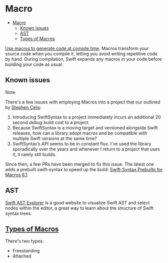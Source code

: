 
# Macro

- [Macro](#macro)
  - [Known issues](#known-issues)
  - [AST](#ast)
  - [Types of Macros](#types-of-macros)

[Use macros to generate code at compile time](https://developer.apple.com/documentation/swift/applying-macros/).
Macros transform your source code when you compile it, letting you avoid
writing repetitive code by hand. During compilation, Swift expands any
macros in your code before building your code as usual.

## Known issues

> [!NOTE]
> There's a few issues with employing Macros into a project that our outlined
> by [Stephen Celis](https://forums.swift.org/t/macro-adoption-concerns-around-swiftsyntax/66588):
>
> 1. Introducing SwiftSyntax to a project immediately incurs an additional 20
> second debug build cost to a project.
> 2. Because SwiftSyntax is a moving target and versioned alongside Swift
> releases, how can a library adopt macros and be compatible with multiple
> Swift versions at the same time?
> 3. SwiftSyntax’s API seems to be in constant flux. I’ve used the library
> sporadically over the years and whenever I return to a project that uses
> it, it rarely still builds.

Since then, a few PRs have been merged to fix this issue. The latest one adds
a prebuilt swift-syntax to speed up the build: [Swift-Syntax Prebuilts for Macros
6.1](https://github.com/swiftlang/swift-package-manager/pull/8214).

## AST

[Swift AST Explorer](https://swift-ast-explorer.com) is a good website to visualize
Swift AST and select nodes within the editor, a great way to learn about the
structure of Swift syntax trees.

## [Types of Macros](https://docs.swift.org/swift-book/documentation/the-swift-programming-language/macros/)

There's two types:

- Freestanding
- Attached
